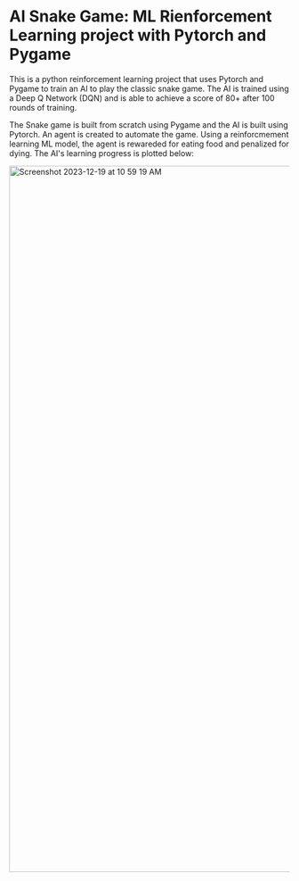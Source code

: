 # AI Snake Game: ML Rienforcement Learning project with Pytorch and Pygame

This is a python reinforcement learning project that uses Pytorch and Pygame to train an AI to play the classic snake game. The AI is trained using a Deep Q Network (DQN) and is able to achieve a score of 80+ after 100 rounds of training.

The Snake game is built from scratch using Pygame and the AI is built using Pytorch. 
An agent is created to automate the game. Using a reinforcmement learning ML model, the agent is rewareded for eating food and penalized for dying.
The AI's learning progress is plotted below:  


<img width="1266" alt="Screenshot 2023-12-19 at 10 59 19 AM" src="https://github.com/collinshen123/AI-Snake-Game/assets/58667267/50b2af58-4a26-4b02-bdea-75dc41730f6e">
